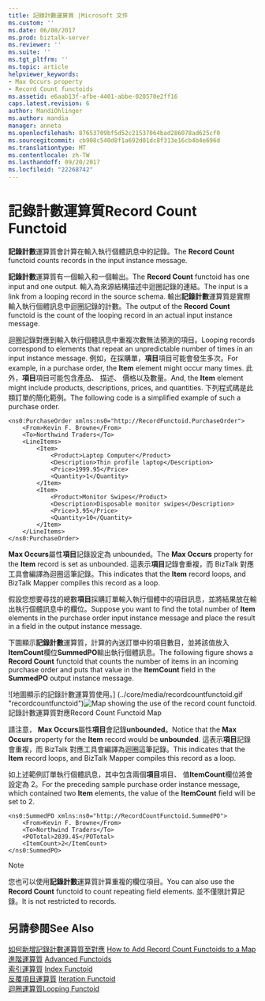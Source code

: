 ```yaml
---
title: 記錄計數運算質 |Microsoft 文件
ms.custom: ''
ms.date: 06/08/2017
ms.prod: biztalk-server
ms.reviewer: ''
ms.suite: ''
ms.tgt_pltfrm: ''
ms.topic: article
helpviewer_keywords:
- Max Occurs property
- Record Count functoids
ms.assetid: e6aab13f-afbe-4401-abbe-020570e2ff16
caps.latest.revision: 6
author: MandiOhlinger
ms.author: mandia
manager: anneta
ms.openlocfilehash: 87653709bf5d52c21537064bad286078ad625cf0
ms.sourcegitcommit: cb908c540d8f1a692d01dc8f313e16cb4b4e696d
ms.translationtype: MT
ms.contentlocale: zh-TW
ms.lasthandoff: 09/20/2017
ms.locfileid: "22268742"
---
```

# <a name="record-count-functoid"></a><span data-ttu-id="daceb-102">記錄計數運算質</span><span class="sxs-lookup"><span data-stu-id="daceb-102">Record Count Functoid</span></span>
<span data-ttu-id="daceb-103">**記錄計數**運算質會計算在輸入執行個體訊息中的記錄。</span><span class="sxs-lookup"><span data-stu-id="daceb-103">The **Record Count** functoid counts records in the input instance message.</span></span>  
  
 <span data-ttu-id="daceb-104">**記錄計數**運算質有一個輸入和一個輸出。</span><span class="sxs-lookup"><span data-stu-id="daceb-104">The **Record Count** functoid has one input and one output.</span></span> <span data-ttu-id="daceb-105">輸入為來源結構描述中迴圈記錄的連結。</span><span class="sxs-lookup"><span data-stu-id="daceb-105">The input is a link from a looping record in the source schema.</span></span> <span data-ttu-id="daceb-106">輸出**記錄計數**運算質是實際輸入執行個體訊息中迴圈記錄的計數。</span><span class="sxs-lookup"><span data-stu-id="daceb-106">The output of the **Record Count** functoid is the count of the looping record in an actual input instance message.</span></span>  
  
 <span data-ttu-id="daceb-107">迴圈記錄對應到輸入執行個體訊息中重複次數無法預測的項目。</span><span class="sxs-lookup"><span data-stu-id="daceb-107">Looping records correspond to elements that repeat an unpredictable number of times in an input instance message.</span></span> <span data-ttu-id="daceb-108">例如，在採購單，**項目**項目可能會發生多次。</span><span class="sxs-lookup"><span data-stu-id="daceb-108">For example, in a purchase order, the **Item** element might occur many times.</span></span> <span data-ttu-id="daceb-109">此外，**項目**項目可能包含產品、 描述、 價格以及數量。</span><span class="sxs-lookup"><span data-stu-id="daceb-109">And, the **Item** element might include products, descriptions, prices, and quantities.</span></span> <span data-ttu-id="daceb-110">下列程式碼是此類訂單的簡化範例。</span><span class="sxs-lookup"><span data-stu-id="daceb-110">The following code is a simplified example of such a purchase order.</span></span>  
  
```  
<ns0:PurchaseOrder xmlns:ns0="http://RecordFunctoid.PurchaseOrder">  
    <From>Kevin F. Browne</From>  
    <To>Northwind Traders</To>  
    <LineItems>  
        <Item>  
            <Product>Laptop Computer</Product>  
            <Description>Thin profile laptop</Description>  
            <Price>1999.95</Price>  
            <Quantity>1</Quantity>  
        </Item>  
        <Item>  
            <Product>Monitor Swipes</Product>  
            <Description>Disposable monitor swipes</Description>  
            <Price>3.95</Price>  
            <Quantity>10</Quantity>  
        </Item>  
    </LineItems>  
</ns0:PurchaseOrder>  
```  
  
 <span data-ttu-id="daceb-111">**Max Occurs**屬性**項目**記錄設定為 unbounded。</span><span class="sxs-lookup"><span data-stu-id="daceb-111">The **Max Occurs** property for the **Item** record is set as unbounded.</span></span> <span data-ttu-id="daceb-112">這表示**項目**記錄會重複，而 BizTalk 對應工具會編譯為迴圈這筆記錄。</span><span class="sxs-lookup"><span data-stu-id="daceb-112">This indicates that the **Item** record loops, and BizTalk Mapper compiles this record as a loop.</span></span>  
  
 <span data-ttu-id="daceb-113">假設您想要尋找的總數**項目**採購訂單輸入執行個體中的項目訊息，並將結果放在輸出執行個體訊息中的欄位。</span><span class="sxs-lookup"><span data-stu-id="daceb-113">Suppose you want to find the total number of **Item** elements in the purchase order input instance message and place the result in a field in the output instance message.</span></span>  
  
 <span data-ttu-id="daceb-114">下圖顯示**記錄計數**運算質，計算的內送訂單中的項目數目，並將該值放入**ItemCount**欄位**SummedPO**輸出執行個體訊息。</span><span class="sxs-lookup"><span data-stu-id="daceb-114">The following figure shows a **Record Count** functoid that counts the number of items in an incoming purchase order and puts that value in the **ItemCount** field in the **SummedPO** output instance message.</span></span>  
  
 <span data-ttu-id="daceb-115">![地圖顯示的記錄計數運算質使用。] (../core/media/recordcountfunctoid.gif "recordcountfunctoid")</span><span class="sxs-lookup"><span data-stu-id="daceb-115">![Map showing the use of the record count functoid.](../core/media/recordcountfunctoid.gif "recordcountfunctoid")</span></span>  
<span data-ttu-id="daceb-116">記錄計數運算質對應</span><span class="sxs-lookup"><span data-stu-id="daceb-116">Record Count Functoid Map</span></span>  
  
 <span data-ttu-id="daceb-117">請注意， **Max Occurs**屬性**項目**會記錄**unbounded**。</span><span class="sxs-lookup"><span data-stu-id="daceb-117">Notice that the **Max Occurs** property for the **Item** record would be **unbounded**.</span></span> <span data-ttu-id="daceb-118">這表示**項目**記錄會重複，而 BizTalk 對應工具會編譯為迴圈這筆記錄。</span><span class="sxs-lookup"><span data-stu-id="daceb-118">This indicates that the **Item** record loops, and BizTalk Mapper compiles this record as a loop.</span></span>  
  
 <span data-ttu-id="daceb-119">如上述範例訂單執行個體訊息，其中包含兩個**項目**項目、 值**ItemCount**欄位將會設定為 2。</span><span class="sxs-lookup"><span data-stu-id="daceb-119">For the preceding sample purchase order instance message, which contained two **Item** elements, the value of the **ItemCount** field will be set to 2.</span></span>  
  
```  
<ns0:SummedPO xmlns:ns0="http://RecordCountFunctoid.SummedPO">  
    <From>Kevin F. Browne</From>  
    <To>Northwind Traders</To>  
    <POTotal>2039.45</POTotal>  
    <ItemCount>2</ItemCount>  
</ns0:SummedPO>  
```  
  
> [!NOTE]
>  <span data-ttu-id="daceb-120">您也可以使用**記錄計數**運算質計算重複的欄位項目。</span><span class="sxs-lookup"><span data-stu-id="daceb-120">You can also use the **Record Count** functoid to count repeating field elements.</span></span> <span data-ttu-id="daceb-121">並不僅限計算記錄。</span><span class="sxs-lookup"><span data-stu-id="daceb-121">It is not restricted to records.</span></span>  
  
## <a name="see-also"></a><span data-ttu-id="daceb-122">另請參閱</span><span class="sxs-lookup"><span data-stu-id="daceb-122">See Also</span></span>  
 <span data-ttu-id="daceb-123">[如何新增記錄計數運算質至對應](../core/how-to-add-record-count-functoids-to-a-map.md) </span><span class="sxs-lookup"><span data-stu-id="daceb-123">[How to Add Record Count Functoids to a Map](../core/how-to-add-record-count-functoids-to-a-map.md) </span></span>  
 <span data-ttu-id="daceb-124">[進階運算質](../core/advanced-functoids.md) </span><span class="sxs-lookup"><span data-stu-id="daceb-124">[Advanced Functoids](../core/advanced-functoids.md) </span></span>  
 <span data-ttu-id="daceb-125">[索引運算質](../core/index-functoid.md) </span><span class="sxs-lookup"><span data-stu-id="daceb-125">[Index Functoid](../core/index-functoid.md) </span></span>  
 <span data-ttu-id="daceb-126">[反覆項目運算質](../core/iteration-functoid.md) </span><span class="sxs-lookup"><span data-stu-id="daceb-126">[Iteration Functoid](../core/iteration-functoid.md) </span></span>  
 [<span data-ttu-id="daceb-127">迴圈運算質</span><span class="sxs-lookup"><span data-stu-id="daceb-127">Looping Functoid</span></span>](../core/looping-functoid.md)